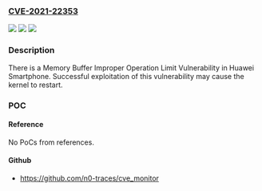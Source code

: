 ### [CVE-2021-22353](https://cve.mitre.org/cgi-bin/cvename.cgi?name=CVE-2021-22353)
![](https://img.shields.io/static/v1?label=Product&message=EMUI%3BMagic%20UI&color=blue)
![](https://img.shields.io/static/v1?label=Version&message=n%2Fa&color=blue)
![](https://img.shields.io/static/v1?label=Vulnerability&message=Memory%20Buffer%20Improper%20Operation%20Limit%20Vulnerability&color=brighgreen)

### Description

There is a Memory Buffer Improper Operation Limit Vulnerability in Huawei Smartphone. Successful exploitation of this vulnerability may cause the kernel to restart.

### POC

#### Reference
No PoCs from references.

#### Github
- https://github.com/n0-traces/cve_monitor

